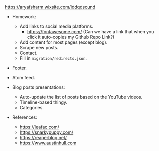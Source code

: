 https://aryafsharm.wixsite.com/iddqdsound

- Homework:

  - Add links to social media platforms.
    - https://fontawesome.com/
    (Can we have a link that when you click it auto-copies my Github Repo Link?)
  - Add content for most pages (except blog).
  - Scrape new posts.
  - Contact.
  - Fill in `migration/redirects.json`.

- Footer.
- Atom feed.

- Blog posts presentations:

  - Auto-update the list of posts based on the YouTube videos.
  - Timeline-based thingy.
  - Categories.

- References:
  - https://leafac.com/
  - https://snarkypuppy.com/
  - https://reaperblog.net/
  - https://www.austinhull.com
